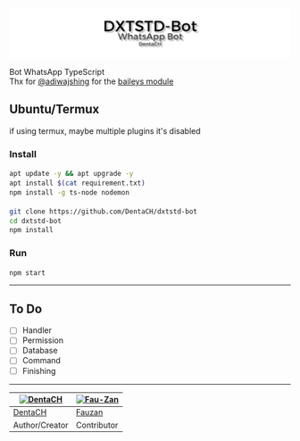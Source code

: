 <head>
    <a href="https://github.com/DentaCH/dxtstd-bot">
        <img src="./assets/github/banner.jpg"> </img>
    </a>
</head>
<body>

Bot WhatsApp TypeScript  
Thx for <a href="https://github.com/adiwajshing">@adiwajshing</a> for the <a href="https://github.com/adiwajshing/baileys">baileys module</a>

## Ubuntu/Termux
if using termux, maybe multiple plugins it's disabled

### Install
```bash
apt update -y && apt upgrade -y
apt install $(cat requirement.txt)
npm install -g ts-node nodemon

git clone https://github.com/DentaCH/dxtstd-bot
cd dxtstd-bot
npm install
```

### Run
```bash
npm start
```

--------
<!---
## Windows

### Install
* Install [`NodeJS`](https://nodejs.org/en/download)
* Install [`FFmpeg`](https://ffmpeg.org/download.html) (**Don't Forget Add FFmpeg to PATH enviroment variables**)
```
npm install -g ts-node nodemon
git clone https://github.com/DentaCH/dxtstd-bot
cd dxtstd-bot
npm install
npm start

```
--------
--->

## To Do
- [ ] Handler
- [ ] Permission
- [ ] Database
- [ ] Command
- [ ] Finishing

--------
[![DentaCH](https://github.com/DentaCH.png?size=100)](https://github.com/DentaCH) | [![Fau-Zan](https://github.com/Fau-Zan.png?size=100)](https://github.com/Fau-Zan)
----|----
[DentaCH](https://github.com/DentaCH) | [Fauzan](https://github.com/Fau-Zan)
Author/Creator | Contributor

</body>